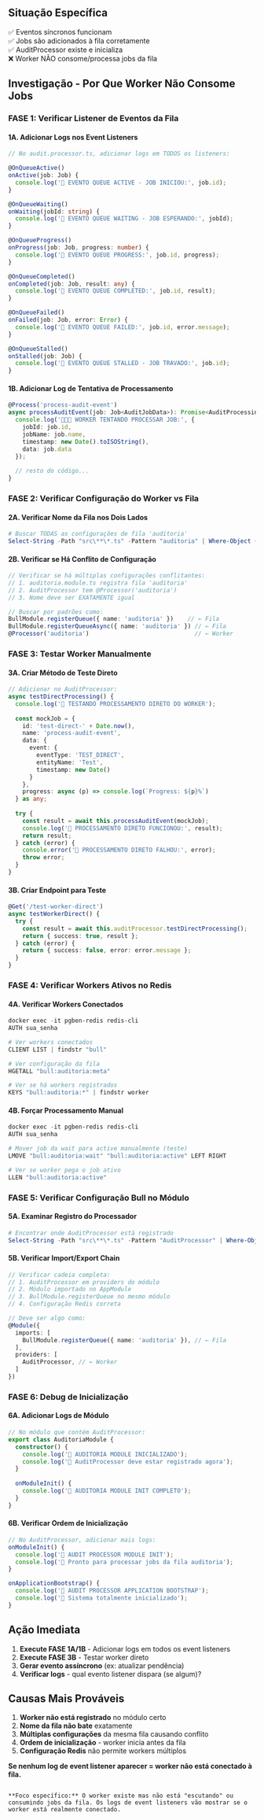 ## Situação Específica
✅ Eventos síncronos funcionam  
✅ Jobs são adicionados à fila corretamente  
✅ AuditProcessor existe e inicializa  
❌ Worker NÃO consome/processa jobs da fila  

## Investigação - Por Que Worker Não Consome Jobs

### FASE 1: Verificar Listener de Eventos da Fila

#### 1A. Adicionar Logs nos Event Listeners
```typescript
// No audit.processor.ts, adicionar logs em TODOS os listeners:

@OnQueueActive()
onActive(job: Job) {
  console.log('🚨 EVENTO QUEUE ACTIVE - JOB INICIOU:', job.id);
}

@OnQueueWaiting()
onWaiting(jobId: string) {
  console.log('🚨 EVENTO QUEUE WAITING - JOB ESPERANDO:', jobId);
}

@OnQueueProgress()
onProgress(job: Job, progress: number) {
  console.log('🚨 EVENTO QUEUE PROGRESS:', job.id, progress);
}

@OnQueueCompleted()
onCompleted(job: Job, result: any) {
  console.log('🚨 EVENTO QUEUE COMPLETED:', job.id, result);
}

@OnQueueFailed()
onFailed(job: Job, error: Error) {
  console.log('🚨 EVENTO QUEUE FAILED:', job.id, error.message);
}

@OnQueueStalled()
onStalled(job: Job) {
  console.log('🚨 EVENTO QUEUE STALLED - JOB TRAVADO:', job.id);
}
```

#### 1B. Adicionar Log de Tentativa de Processamento
```typescript
@Process('process-audit-event')
async processAuditEvent(job: Job<AuditJobData>): Promise<AuditProcessingResult> {
  console.log('🚨🚨🚨 WORKER TENTANDO PROCESSAR JOB:', {
    jobId: job.id,
    jobName: job.name,
    timestamp: new Date().toISOString(),
    data: job.data
  });
  
  // resto do código...
}
```

### FASE 2: Verificar Configuração do Worker vs Fila

#### 2A. Verificar Nome da Fila nos Dois Lados
```powershell
# Buscar TODAS as configurações de fila 'auditoria'
Select-String -Path "src\**\*.ts" -Pattern "auditoria" | Where-Object { $_.Line -match "registerQueue|Processor" }
```

#### 2B. Verificar se Há Conflito de Configuração
```typescript
// Verificar se há múltiplas configurações conflitantes:
// 1. auditoria.module.ts registra fila 'auditoria'
// 2. AuditProcessor tem @Processor('auditoria')
// 3. Nome deve ser EXATAMENTE igual

// Buscar por padrões como:
BullModule.registerQueue({ name: 'auditoria' })    // ← Fila
BullModule.registerQueueAsync({ name: 'auditoria' }) // ← Fila
@Processor('auditoria')                              // ← Worker
```

### FASE 3: Testar Worker Manualmente

#### 3A. Criar Método de Teste Direto
```typescript
// Adicionar no AuditProcessor:
async testDirectProcessing() {
  console.log('🚨 TESTANDO PROCESSAMENTO DIRETO DO WORKER');
  
  const mockJob = {
    id: 'test-direct-' + Date.now(),
    name: 'process-audit-event',
    data: {
      event: {
        eventType: 'TEST_DIRECT',
        entityName: 'Test',
        timestamp: new Date()
      }
    },
    progress: async (p) => console.log(`Progress: ${p}%`)
  } as any;
  
  try {
    const result = await this.processAuditEvent(mockJob);
    console.log('🚨 PROCESSAMENTO DIRETO FUNCIONOU:', result);
    return result;
  } catch (error) {
    console.error('🚨 PROCESSAMENTO DIRETO FALHOU:', error);
    throw error;
  }
}
```

#### 3B. Criar Endpoint para Teste
```typescript
@Get('/test-worker-direct')
async testWorkerDirect() {
  try {
    const result = await this.auditProcessor.testDirectProcessing();
    return { success: true, result };
  } catch (error) {
    return { success: false, error: error.message };
  }
}
```

### FASE 4: Verificar Workers Ativos no Redis

#### 4A. Verificar Workers Conectados
```powershell
docker exec -it pgben-redis redis-cli
AUTH sua_senha

# Ver workers conectados
CLIENT LIST | findstr "bull"

# Ver configuração da fila
HGETALL "bull:auditoria:meta"

# Ver se há workers registrados
KEYS "bull:auditoria:*" | findstr worker
```

#### 4B. Forçar Processamento Manual
```powershell
docker exec -it pgben-redis redis-cli
AUTH sua_senha

# Mover job da wait para active manualmente (teste)
LMOVE "bull:auditoria:wait" "bull:auditoria:active" LEFT RIGHT

# Ver se worker pega o job ativo
LLEN "bull:auditoria:active"
```

### FASE 5: Verificar Configuração Bull no Módulo

#### 5A. Examinar Registro do Processador
```powershell
# Encontrar onde AuditProcessor está registrado
Select-String -Path "src\**\*.ts" -Pattern "AuditProcessor" | Where-Object { $_.Line -match "providers" }
```

#### 5B. Verificar Import/Export Chain
```typescript
// Verificar cadeia completa:
// 1. AuditProcessor em providers do módulo
// 2. Módulo importado no AppModule  
// 3. BullModule.registerQueue no mesmo módulo
// 4. Configuração Redis correta

// Deve ser algo como:
@Module({
  imports: [
    BullModule.registerQueue({ name: 'auditoria' }), // ← Fila
  ],
  providers: [
    AuditProcessor, // ← Worker
  ]
})
```

### FASE 6: Debug de Inicialização

#### 6A. Adicionar Logs de Módulo
```typescript
// No módulo que contém AuditProcessor:
export class AuditoriaModule {
  constructor() {
    console.log('🚨 AUDITORIA MODULE INICIALIZADO');
    console.log('🚨 AuditProcessor deve estar registrado agora');
  }
  
  onModuleInit() {
    console.log('🚨 AUDITORIA MODULE INIT COMPLETO');
  }
}
```

#### 6B. Verificar Ordem de Inicialização
```typescript
// No AuditProcessor, adicionar mais logs:
onModuleInit() {
  console.log('🚨 AUDIT PROCESSOR MODULE INIT');
  console.log('🚨 Pronto para processar jobs da fila auditoria');
}

onApplicationBootstrap() {
  console.log('🚨 AUDIT PROCESSOR APPLICATION BOOTSTRAP');
  console.log('🚨 Sistema totalmente inicializado');
}
```

## Ação Imediata

1. **Execute FASE 1A/1B** - Adicionar logs em todos os event listeners
2. **Execute FASE 3B** - Testar worker direto 
3. **Gerar evento assíncrono** (ex: atualizar pendência)
4. **Verificar logs** - qual evento listener dispara (se algum)?

## Causas Mais Prováveis

1. **Worker não está registrado** no módulo certo
2. **Nome da fila não bate** exatamente
3. **Múltiplas configurações** da mesma fila causando conflito
4. **Ordem de inicialização** - worker inicia antes da fila
5. **Configuração Redis** não permite workers múltiplos

**Se nenhum log de event listener aparecer = worker não está conectado à fila.**
```

**Foco específico:** O worker existe mas não está "escutando" ou consumindo jobs da fila. Os logs de event listeners vão mostrar se o worker está realmente conectado.